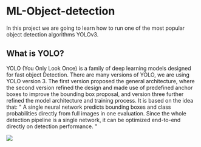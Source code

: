 # ML-Object-detection
In this project we are going to learn how to run one of the most popular object detection algorithms YOLOv3.

## What is YOLO?
YOLO (You Only Look Once) is a family of deep learning models designed for fast object Detection.
There are many versions of YOLO, we are using YOLO version 3.
The first version proposed the general architecture, where the second version refined the design and made use of predefined anchor boxes to improve the bounding box proposal, and version three further refined the model architecture and training process.
It is based on the idea that:
" A single neural network predicts bounding boxes and class probabilities directly from full images in one evaluation. Since the whole detection pipeline is a single network, it can be optimized end-to-end directly on detection performance. "

![](images/YOLOv3_architecture.png)
